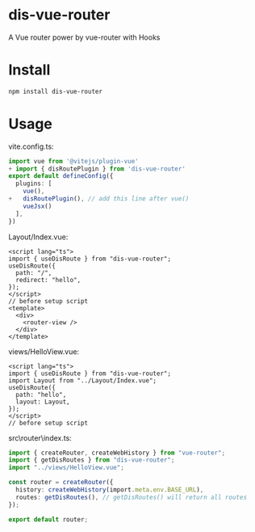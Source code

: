 # dis-vue-router

A Vue router power by vue-router with Hooks

# Install

```sh
npm install dis-vue-router
```

# Usage

vite.config.ts:

```ts
import vue from '@vitejs/plugin-vue'
+ import { disRoutePlugin } from 'dis-vue-router'
export default defineConfig({
  plugins: [
    vue(),
+   disRoutePlugin(), // add this line after vue()
    vueJsx()
  ],
})
```

Layout/Index.vue:

```vue
<script lang="ts">
import { useDisRoute } from "dis-vue-router";
useDisRoute({
  path: "/",
  redirect: "hello",
});
</script>
// before setup script
<template>
  <div>
    <router-view />
  </div>
</template>
```

views/HelloView.vue:

```vue
<script lang="ts">
import { useDisRoute } from "dis-vue-router";
import Layout from "../Layout/Index.vue";
useDisRoute({
  path: "hello",
  layout: Layout,
});
</script>
// before setup script
```

src\router\index.ts:

```ts
import { createRouter, createWebHistory } from "vue-router";
import { getDisRoutes } from "dis-vue-router";
import "../views/HelloView.vue";

const router = createRouter({
  history: createWebHistory(import.meta.env.BASE_URL),
  routes: getDisRoutes(), // getDisRoutes() will return all routes
});

export default router;
```
